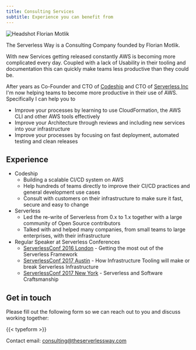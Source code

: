 ```yaml
---
title: Consulting Services
subtitle: Experience you can benefit from
---
```


<img src="/assets/images/headshots/flo.jpg" alt="Headshot Florian Motlik" class="img-fluid float-left mr-5"></img>

The Serverless Way is a Consulting Company founded by Florian Motlik.

With new Services getting released constantly AWS is becoming more complicated every day. Coupled with a lack of Usability in their tooling and documentation this can quickly make teams less productive than they could be.

After years as Co-Founder and CTO of [Codeship](https://codeship.com) and CTO of [Serverless Inc](https://serverless.com) I'm now helping teams to become more productive in their use of AWS. Specifically I can help you to

* Improve your processes by learning to use CloudFormation, the AWS CLI and other AWS tools effectively
* Improve your Architecture through reviews and including new services into your infrastructure
* Improve your processes by focusing on fast deployment, automated testing and clean releases

## Experience

* Codeship
  * Building a scalable CI/CD system on AWS
  * Help hundreds of teams directly to improve their CI/CD practices and general development use cases
  * Consult with customers on their infrastructure to make sure it fast, secure and easy to change
* Serverless
  * Led the re-write of Serverless from 0.x to 1.x together with a large community of Open Source contributors
  * Talked with and helped many companies, from small teams to large enterprises, with their infrastructure
* Regular Speaker at Serverless Conferences
  * [ServerlessConf 2016 London](https://www.youtube.com/watch?v=ygGmigMBVfI) - Getting the most out of the Serverless Framework
  * [ServerlessConf 2017 Austin](https://www.youtube.com/watch?v=ELlQVTAKc8A) - How Infrastructure Tooling will make or break Serverless Infrastructure
  * [ServerlessConf 2017 New York](https://nyc.serverlessconf.io/speakers#) - Serverless and Software Craftsmanship

## Get in touch

Please fill out the following form so we can reach out to you and discuss working together:

{{< typeform >}}

Contact email: [consulting@theserverlessway.com](mailto:consulting@theserverlessway.com)